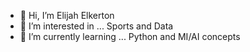 - 👋 Hi, I’m Elijah Elkerton
- 👀 I’m interested in ... Sports and Data
- 🌱 I’m currently learning ... Python and MI/AI concepts

<!---
ej-elkerton/ej-elkerton is a ✨ special ✨ repository because its `README.md` (this file) appears on your GitHub profile.
You can click the Preview link to take a look at your changes.
--->

